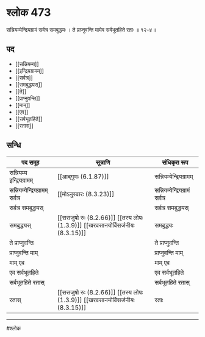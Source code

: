 # श्लोक 473

सन्नियम्येन्द्रियग्रामं सर्वत्र समबुद्धयः ।
ते प्राप्नुवन्ति मामेव सर्वभूतहिते रताः ॥ १२-४॥


## पद 

- [[सन्नियम्य]]
- [[इन्द्रियग्रामम्]]
- [[सर्वत्र]]
- [[समबुद्धयस्]]
- [[ते]]
- [[प्राप्नुवन्ति]]
- [[माम्]]
- [[एव]]
- [[सर्वभूतहिते]]
- [[रतास्]]

## सन्धि

| पद समूह | सूत्राणि | संधिकृत रूप |
| ----- | ----- | ----- |
| सन्नियम्य इन्द्रियग्रामम् |  [[आद्गुणः (6.1.87)]] | सन्नियम्येन्द्रियग्रामम् |
| सन्नियम्येन्द्रियग्रामम् सर्वत्र |  [[मोऽनुस्वारः (8.3.23)]] | सन्नियम्येन्द्रियग्रामं सर्वत्र |
| सर्वत्र समबुद्धयस् |  | सर्वत्र समबुद्धयस् |
| समबुद्धयस् |  [[ससजुषो रुः (8.2.66)]] [[तस्य लोपः (1.3.9)]] [[खरवसानयोर्विसर्जनीयः (8.3.15)]] | समबुद्धयः |
| ते प्राप्नुवन्ति |  | ते प्राप्नुवन्ति |
| प्राप्नुवन्ति माम् |  | प्राप्नुवन्ति माम् |
| माम् एव |  | माम् एव |
| एव सर्वभूतहिते |  | एव सर्वभूतहिते |
| सर्वभूतहिते रतास् |  | सर्वभूतहिते रतास् |
| रतास् |  [[ससजुषो रुः (8.2.66)]] [[तस्य लोपः (1.3.9)]] [[खरवसानयोर्विसर्जनीयः (8.3.15)]] | रताः |


---

#श्लोक